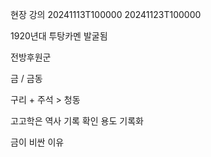 현장 강의
20241113T100000 20241123T100000

1920년대 투탕카멘 발굴됨

전방후원군

금 / 금동

구리 + 주석 > 청동

고고학은 역사 기록 확인 용도
기록화

금이 비싼 이유 


